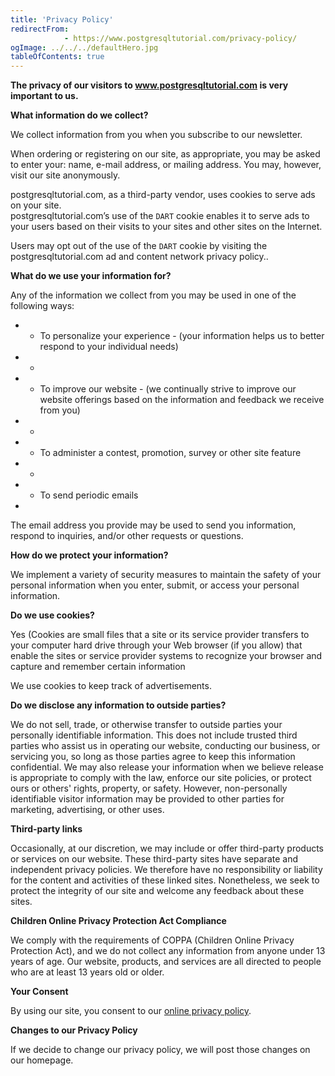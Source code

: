 ```yaml
---
title: 'Privacy Policy'
redirectFrom: 
            - https://www.postgresqltutorial.com/privacy-policy/
ogImage: ../../../defaultHero.jpg
tableOfContents: true
---
```


**The privacy of our visitors to www.postgresqltutorial.com is very important to us.**



**What information do we collect?**



We collect information from you when you subscribe to our newsletter.



When ordering or registering on our site, as appropriate, you may be asked to enter your: name, e-mail address, or mailing address. You may, however, visit our site anonymously.



postgresqltutorial.com, as a third-party vendor, uses cookies to serve ads on your site.  
postgresqltutorial.com’s use of the `DART` cookie enables it to serve ads to your users based on their visits to your sites and other sites on the Internet.



Users may opt out of the use of the `DART` cookie by visiting the postgresqltutorial.com ad and content network privacy policy..



**What do we use your information for?**



Any of the information we collect from you may be used in one of the following ways:



- - To personalize your experience - (your information helps us to better respond to your individual needs)
- -
- - To improve our website - (we continually strive to improve our website offerings based on the information and feedback we receive from you)
- -
- - To administer a contest, promotion, survey or other site feature
- -
- - To send periodic emails
- 


The email address you provide may be used to send you information, respond to inquiries, and/or other requests or questions.



**How do we protect your information?**



We implement a variety of security measures to maintain the safety of your personal information when you enter, submit, or access your personal information.



**Do we use cookies?**



Yes (Cookies are small files that a site or its service provider transfers to your computer hard drive through your Web browser (if you allow) that enable the sites or service provider systems to recognize your browser and capture and remember certain information



We use cookies to keep track of advertisements.



**Do we disclose any information to outside parties?**



We do not sell, trade, or otherwise transfer to outside parties your personally identifiable information. This does not include trusted third parties who assist us in operating our website, conducting our business, or servicing you, so long as those parties agree to keep this information confidential. We may also release your information when we believe release is appropriate to comply with the law, enforce our site policies, or protect ours or others' rights, property, or safety. However, non-personally identifiable visitor information may be provided to other parties for marketing, advertising, or other uses.



**Third-party links**



Occasionally, at our discretion, we may include or offer third-party products or services on our website. These third-party sites have separate and independent privacy policies. We therefore have no responsibility or liability for the content and activities of these linked sites. Nonetheless, we seek to protect the integrity of our site and welcome any feedback about these sites.



**Children Online Privacy Protection Act Compliance**



We comply with the requirements of COPPA (Children Online Privacy Protection Act), and we do not collect any information from anyone under 13 years of age. Our website, products, and services are all directed to people who are at least 13 years old or older.



**Your Consent**



By using our site, you consent to our [online privacy policy](http://www.freeprivacypolicy.com/).



**Changes to our Privacy Policy**



If we decide to change our privacy policy, we will post those changes on our homepage.

